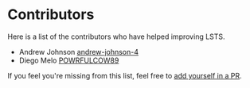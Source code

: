 # Contributors

Here is a list of the contributors who have helped improving LSTS.

- Andrew Johnson [andrew-johnson-4](https://github.com/andrew-johnson-4)
- Diego Melo [POWRFULCOW89](https://github.com/POWRFULCOW89)

If you feel you're missing from this list, feel free to [add yourself in a PR](https://github.com/andrew-johnson-4/lsts-tutorial).

